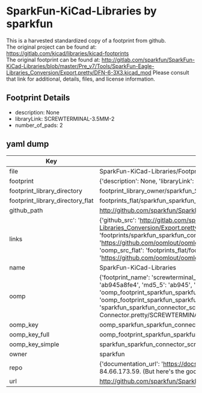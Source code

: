 # SparkFun-KiCad-Libraries by sparkfun  
This is a harvested standardized copy of a footprint from github.  
The original project can be found at:  
https://gitlab.com/kicad/libraries/kicad-footprints  
The original footprint can be found at:
http://gitlab.com/sparkfun/SparkFun-KiCad-Libraries/blob/master/Pre_v7/Tools/SparkFun-Eagle-Libraries_Conversion/Export.pretty/DFN-6-3X3.kicad_mod
Please consult that link for additional, details, files, and license information.  
## Footprint Details
* description: None  
* libraryLink: SCREWTERMINAL-3.5MM-2  
* number_of_pads: 2  
## yaml dump  
| Key | Value |  
| --- | --- |  
| file | SparkFun-KiCad-Libraries/Footprints/SparkFun-Connector.pretty/SCREWTERMINAL-3.5MM-2.kicad_mod |  
| footprint | {'description': None, 'libraryLink': 'SCREWTERMINAL-3.5MM-2', 'number_of_pads': 2} |  
| footprint_library_directory | footprint_library_owner/sparkfun_SparkFun-KiCad-Libraries |  
| footprint_library_directory_flat | footprints_flat/sparkfun_sparkfun_connector_screwterminal_3_5mm_2/working |  
| github_path | http://github.com/sparkfun/SparkFun-KiCad-Libraries/blob/master/Footprints/SparkFun-Connector.pretty/SCREWTERMINAL-3.5MM-2.kicad_mod |  
| links | {'github_src': 'http://gitlab.com/sparkfun/SparkFun-KiCad-Libraries/blob/master/Pre_v7/Tools/SparkFun-Eagle-Libraries_Conversion/Export.pretty/DFN-6-3X3.kicad_mod', 'github_src_repo': 'https://gitlab.com/kicad/libraries/kicad-footprints', 'oomp_bot': 'footprints/sparkfun_sparkfun_connector_screwterminal_3_5mm_2/working', 'oomp_bot_github': 'https://github.com/oomlout/oomlout_oomp_footprint_bot/tree/main/footprints/sparkfun_sparkfun_connector_screwterminal_3_5mm_2/working', 'oomp_src_flat': 'footprints_flat/footprints_flat/sparkfun_sparkfun_connector_screwterminal_3_5mm_2/working', 'oomp_src_flat_github': 'https://github.com/oomlout/oomlout_oomp_footprint_src/tree/main/footprints_flat/sparkfun_sparkfun_connector_screwterminal_3_5mm_2/working'} |  
| name | SparkFun-KiCad-Libraries |  
| oomp | {'footprint_name': 'screwterminal_3_5mm_2', 'library_name': 'sparkfun_connector', 'md5': 'ab945a8fe491899d6936835082a0f8e6', 'md5_10': 'ab945a8fe4', 'md5_5': 'ab945', 'md5_6': 'ab945a', 'oomp_key': 'oomp_sparkfun_sparkfun_connector_screwterminal_3_5mm_2', 'oomp_key_extra': 'oomp_footprint_sparkfun_sparkfun_connector_screwterminal_3_5mm_2', 'oomp_key_full': 'oomp_footprint_sparkfun_sparkfun_connector_screwterminal_3_5mm_2_ab945a', 'oomp_key_simple': 'sparkfun_sparkfun_connector_screwterminal_3_5mm_2', 'original_filename': 'SparkFun-KiCad-Libraries/Footprints/SparkFun-Connector.pretty/SCREWTERMINAL-3.5MM-2.kicad_mod', 'owner_name': 'sparkfun'} |  
| oomp_key | oomp_sparkfun_sparkfun_connector_screwterminal_3_5mm_2 |  
| oomp_key_full | oomp_footprint_sparkfun_sparkfun_connector_screwterminal_3_5mm_2 |  
| oomp_key_simple | sparkfun_sparkfun_connector_screwterminal_3_5mm_2 |  
| owner | sparkfun |  
| repo | {'documentation_url': 'https://docs.github.com/rest/overview/resources-in-the-rest-api#rate-limiting', 'message': "API rate limit exceeded for 84.66.173.59. (But here's the good news: Authenticated requests get a higher rate limit. Check out the documentation for more details.)"} |  
| url | http://github.com/sparkfun/SparkFun-KiCad-Libraries |  

